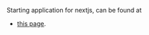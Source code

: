 Starting application for nextjs, can be found at
- [this page](https://nextjs-blog-eight-pi-77.vercel.app/).